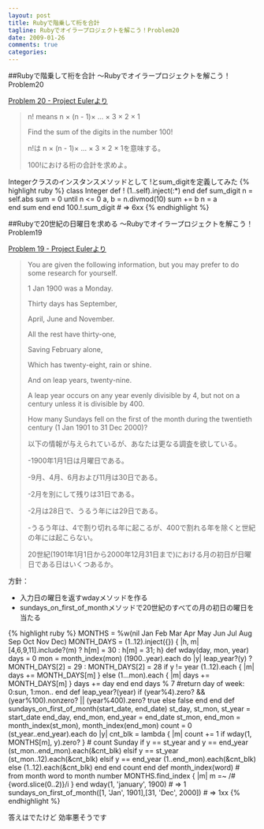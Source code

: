```yaml
---
layout: post
title: Rubyで階乗して桁を合計
tagline: Rubyでオイラープロジェクトを解こう！Problem20
date: 2009-01-26
comments: true
categories:
---
```


##Rubyで階乗して桁を合計 ～Rubyでオイラープロジェクトを解こう！Problem20

[Problem 20 - Project Eulerより](http://projecteuler.net/index.php?section=problems&id=20)
 
> n! means n × (n - 1)×  ... × 3 × 2 × 1
>
> Find the sum of the digits in the number 100!
>
> n!は n × (n - 1)×  ... × 3 × 2 × 1を意味する。
>
> 100!における桁の合計を求めよ。


Integerクラスのインスタンスメソッドとして
!とsum_digitを定義してみた
{% highlight ruby %}
 class Integer
   def !
     (1..self).inject(:*)
   end
   def sum_digit
     n = self.abs
     sum = 0
     until n <= 0
       a, b = n.divmod(10)
       sum += b
       n = a  
     end
     sum
   end
 end
 100.!.sum_digit # => 6xx
{% endhighlight %}

##Rubyで20世紀の日曜日を求める ～Rubyでオイラープロジェクトを解こう！Problem19

[Problem 19 - Project Eulerより](http://projecteuler.net/index.php?section=problems&id=19)
 
> You are given the following information, but you may prefer to do some research for yourself.
>
> 1 Jan 1900 was a Monday.
>
> Thirty days has September,
>
> April, June and November.
>
> All the rest have thirty-one,
>
> Saving February alone,
>
> Which has twenty-eight, rain or shine.
>
> And on leap years, twenty-nine.
>
> A leap year occurs on any year evenly divisible by 4, but not on a century unless it is divisible by 400.
>
> How many Sundays fell on the first of the month during the twentieth century (1 Jan 1901 to 31 Dec 2000)?
>
> 以下の情報が与えられているが、あなたは更なる調査を欲している。
>
> -1900年1月1日は月曜日である。
>
> -9月、4月、6月および11月は30日である。
>
> -2月を別にして残りは31日である。
>
> -2月は28日で、うるう年には29日である。
>
> -うるう年は、4で割り切れる年に起こるが、400で割れる年を除くと世紀の年には起こらない。
>
> 20世紀(1901年1月1日から2000年12月31日まで)における月の初日が日曜日である日はいくつあるか。


方針：

- 入力日の曜日を返すwdayメソッドを作る
- sundays_on_first_of_monthメソッドで20世紀のすべての月の初日の曜日を当たる

{% highlight ruby %}
 MONTHS = %w(nil Jan Feb Mar Apr May Jun Jul Aug Sep Oct Nov Dec)
 MONTH_DAYS = (1..12).inject({}) { |h, m| [4,6,9,11].include?(m) ? h[m] = 30 : h[m] = 31; h}
 def wday(day, mon, year)
   days = 0
   mon = month_index(mon)
   (1900..year).each do |y|
     leap_year?(y) ? MONTH_DAYS[2] = 29 : MONTH_DAYS[2] = 28
     if y != year
       (1..12).each { |m| days += MONTH_DAYS[m] }
     else
       (1...mon).each { |m| days += MONTH_DAYS[m] }
       days += day
     end
   end
   days % 7 #return day of week: 0:sun, 1:mon..
 end
 def leap_year?(year)
   if (year%4).zero? && (year%100).nonzero? || (year%400).zero?
     true
   else
     false
   end
 end
 def sundays_on_first_of_month(start_date, end_date)
   st_day, st_mon, st_year = start_date
   end_day, end_mon, end_year = end_date
   st_mon, end_mon = month_index(st_mon), month_index(end_mon)
   count = 0
   (st_year..end_year).each do |y|
     cnt_blk = lambda { |m| count += 1 if wday(1, MONTHS[m], y).zero? } # count Sunday
     if y == st_year and y == end_year
       (st_mon..end_mon).each(&cnt_blk)
     elsif y == st_year
       (st_mon..12).each(&cnt_blk)
     elsif y == end_year
       (1..end_mon).each(&cnt_blk)
     else
       (1..12).each(&cnt_blk)
     end
   end
   count
 end
 def month_index(word) # from month word to month number
   MONTHS.find_index { |m| m =~ /#{word.slice(0..2)}/i }
 end
 wday(1, 'january', 1900) # => 1
 sundays_on_first_of_month([1, 'Jan', 1901],[31, 'Dec', 2000]) # => 1xx
{% endhighlight %}

答えはでたけど
効率悪そうです
